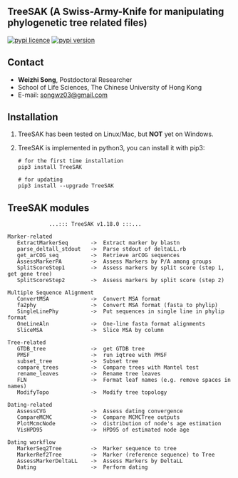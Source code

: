 
## TreeSAK (A Swiss-Army-Knife for manipulating phylogenetic tree related files)

[![pypi licence ](https://img.shields.io/pypi/l/TreeSAK.svg)](https://opensource.org/licenses/gpl-3.0.html)
[![pypi version ](https://img.shields.io/pypi/v/TreeSAK.svg)](https://pypi.python.org/pypi/TreeSAK) 

Contact
---

+ **Weizhi Song**, Postdoctoral Researcher
+ School of Life Sciences, The Chinese University of Hong Kong
+ E-mail: songwz03@gmail.com

    
Installation
---

1. TreeSAK has been tested on Linux/Mac, but **NOT** yet on Windows.

1. TreeSAK is implemented in python3, you can install it with pip3:

       # for the first time installation
       pip3 install TreeSAK
      
       # for updating
       pip3 install --upgrade TreeSAK

TreeSAK modules
---

                 ...::: TreeSAK v1.18.0 :::...

    Marker-related
       ExtractMarkerSeq       ->  Extract marker by blastn  
       parse_deltall_stdout   ->  Parse stdout of deltaLL.rb
       get_arCOG_seq          ->  Retrieve arCOG sequences
       AssessMarkerPA         ->  Assess Markers by P/A among groups
       SplitScoreStep1        ->  Assess markers by split score (step 1, get gene tree)
       SplitScoreStep2        ->  Assess markers by split score (step 2)
    
    Multiple Sequence Alignment
       ConvertMSA             ->  Convert MSA format
       fa2phy                 ->  Convert MSA format (fasta to phylip)
       SingleLinePhy          ->  Put sequences in single line in phylip format
       OneLineAln             ->  One-line fasta format alignments
       SliceMSA               ->  Slice MSA by column 
    
    Tree-related
       GTDB_tree              ->  get GTDB tree
       PMSF                   ->  run iqtree with PMSF
       subset_tree            ->  Subset tree
       compare_trees          ->  Compare trees with Mantel test
       rename_leaves          ->  Rename tree leaves
       FLN                    ->  Format leaf names (e.g. remove spaces in names)
       ModifyTopo             ->  Modify tree topology
       
    Dating-related
       AssessCVG              ->  Assess dating convergence
       CompareMCMC            ->  Compare MCMCTree outputs
       PlotMcmcNode           ->  distribution of node's age estimation 
       VisHPD95               ->  HPD95 of estimated node age 
       
    Dating workflow
       MarkerSeq2Tree         ->  Marker sequence to tree
       MarkerRef2Tree         ->  Marker (reference sequence) to Tree
       AssessMarkerDeltaLL    ->  Assess Markers by DeltaLL
       Dating                 ->  Perform dating

